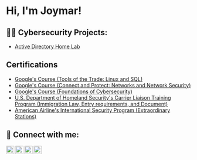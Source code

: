 <h1>Hi, I'm Joymar! </h1>

<h2>👨‍💻 Cybersecurity Projects:</h2>

- [Active Directory Home Lab](https://github.com/joshmadakor1/Algorithms-Practice)

<h2>Certifications</h2>

- [Google's Course (Tools of the Trade: Linux and SQL)](https://www.coursera.org/account/accomplishments/verify/RYCGBAJDWB97)
- [Google's Course (Connect and Protect: Networks and Network Security)](https://www.coursera.org/account/accomplishments/verify/N84L4Q3ZCW5B)
- [Google's Course (Foundations of Cybersecurity)](https://www.coursera.org/account/accomplishments/verify/LB6RC3XBEUX6)
- [U.S. Department of Homeland Security's Carrier Liaison Training Program (Immigration Law, Entry requirements, and Document)](https://www.linkedin.com/in/joymar-paredes-8309b4249/details/certifications/1635552595398/single-media-viewer/?profileId=ACoAAD2M1qQBQGn1jw7LUdw5bkZTAnkmcLPwDQs)
- [American Airline's International Security Program (Extraordinary Stations)](https://www.linkedin.com/in/joymar-paredes-8309b4249/details/certifications/1635552591940/single-media-viewer/?profileId=ACoAAD2M1qQBQGn1jw7LUdw5bkZTAnkmcLPwDQs)


<h2> 🤳 Connect with me:</h2>

[<img align="left" alt="JoshMadakor | YouTube" width="22px" src="https://cdn.jsdelivr.net/npm/simple-icons@v3/icons/youtube.svg" />][youtube]
[<img align="left" alt="JoshMadakor | Twitter" width="22px" src="https://cdn.jsdelivr.net/npm/simple-icons@v3/icons/twitter.svg" />][twitter]
[<img align="left" alt="JoshMadakor | LinkedIn" width="22px" src="https://cdn.jsdelivr.net/npm/simple-icons@v3/icons/linkedin.svg" />][linkedin]
[<img align="left" alt="JoshMadakor | Instagram" width="22px" src="https://cdn.jsdelivr.net/npm/simple-icons@v3/icons/instagram.svg" />][instagram]

[twitter]: https://twitter.com/joshmadakor
[youtube]: https://www.youtube.com/c/joshmadakor
[instagram]: https://www.instagram.com/joshmadakor/
[linkedin]: https://linkedin.com/in/joshmadakor

<!--
**joshmadakor1/joshmadakor1** is a ✨ _special_ ✨ repository because its `README.md` (this file) appears on your GitHub profile.

Here are some ideas to get you started:

- 🔭 I’m currently working on ...
- 🌱 I’m currently learning ...
- 👯 I’m looking to collaborate on ...
- 🤔 I’m looking for help with ...
- 💬 Ask me about ...
- 📫 How to reach me: ...
- 😄 Pronouns: ...
- ⚡ Fun fact: ...
-->
